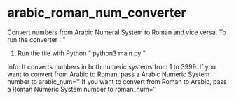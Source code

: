 # arabic_roman_num_converter
Convert numbers from Arabic Numeral System to Roman and vice versa.
To run the converter :
"
1. Run the file with Python " python3 main.py "

Info:   It converts numbers in both numeric systems from 1 to 3999.
        If you want to convert from Arabic to Roman, pass a Arabic Numeric System number to arabic_num=''
        If you want to convert from Roman to Arabic, pass a Roman Numeric System number to roman_num=''
